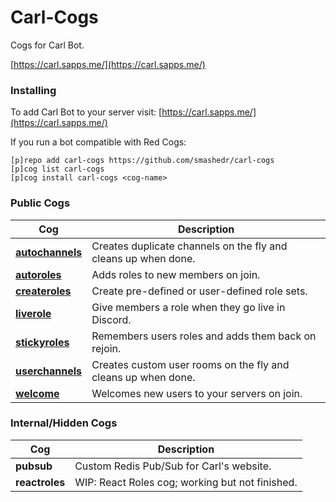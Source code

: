 # Carl-Cogs

Cogs for Carl Bot.

[https://carl.sapps.me/](https://carl.sapps.me/)

### Installing

To add Carl Bot to your server visit: [https://carl.sapps.me/](https://carl.sapps.me/) 

If you run a bot compatible with Red Cogs:

```
[p]repo add carl-cogs https://github.com/smashedr/carl-cogs
[p]cog list carl-cogs
[p]cog install carl-cogs <cog-name>
```

### Public Cogs

Cog | Description
------------ | -------------
**[autochannels](autochannels/autochannels.py)** | Creates duplicate channels on the fly and cleans up when done.
**[autoroles](autoroles/autoroles.py)** | Adds roles to new members on join.
**[createroles](createroles/createroles.py)** | Create pre-defined or user-defined role sets.
**[liverole](liverole/liverole.py)** | Give members a role when they go live in Discord.
**[stickyroles](stickyroles/stickyroles.py)** | Remembers users roles and adds them back on rejoin.
**[userchannels](userchannels/userchannels.py)** | Creates custom user rooms on the fly and cleans up when done.
**[welcome](welcome/welcome.py)** | Welcomes new users to your servers on join.

### Internal/Hidden Cogs

Cog | Description
------------ | -------------
**pubsub** | Custom Redis Pub/Sub for Carl's website.
**reactroles** | WIP: React Roles cog; working but not finished.
